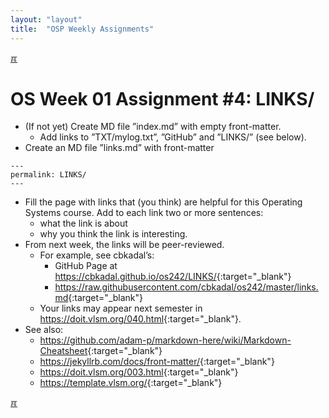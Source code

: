 ```yaml
---
layout: "layout"
title:  "OSP Weekly Assignments"
---
```


[&#x213C;](#idxXXX)<br id="idx000">
# OS Week 01 Assignment #4: LINKS/

* (If not yet) Create MD file ”index.md” with empty front-matter.
  * Add links to ”TXT/mylog.txt”, ”GitHub” and ”LINKS/” (see below).
* Create an MD file ”links.md” with front-matter 
```
---
permalink: LINKS/
---
```
  * Fill the page with links that (you think) are helpful for this Operating Systems course. Add
    to each link two or more sentences:
    * what the link is about
    * why you think the link is interesting.
  * From next week, the links will be peer-reviewed.
    * For example, see cbkadal’s:
      * GitHub Page at <https://cbkadal.github.io/os242/LINKS/>{:target="_blank"}
      * <https://raw.githubusercontent.com/cbkadal/os242/master/links.md>{:target="_blank"}
    * Your links may appear next semester in <https://doit.vlsm.org/040.html>{:target="_blank"}.
* See also:
  * <https://github.com/adam-p/markdown-here/wiki/Markdown-Cheatsheet>{:target="_blank"}
  * <https://jekyllrb.com/docs/front-matter/>{:target="_blank"}
  * <https://doit.vlsm.org/003.html>{:target="_blank"}
  * <https://template.vlsm.org/>{:target="_blank"}

[&#x213C;](#)<br id="idxXXX">

